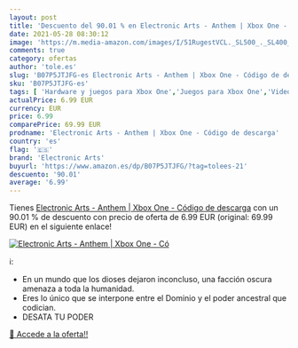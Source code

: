 ```yaml
---
layout: post
title: 'Descuento del 90.01 % en Electronic Arts - Anthem | Xbox One - Có'
date: 2021-05-28 08:30:12
image: 'https://m.media-amazon.com/images/I/51RugestVCL._SL500_._SL400_.jpg'
comments: true
category: ofertas
author: 'tole.es'
slug: 'B07P5JTJFG-es Electronic Arts - Anthem | Xbox One - Código de descarga'
sku: 'B07P5JTJFG-es'
tags: [ 'Hardware y juegos para Xbox One','Juegos para Xbox One','Videojuegos','electronic arts','xbox', ]
actualPrice: 6.99 EUR
currency: EUR
price: 6.99
comparePrice: 69.99 EUR
prodname: 'Electronic Arts - Anthem | Xbox One - Código de descarga'
country: 'es'
flag: '🇪🇸'
brand: 'Electronic Arts'
buyurl: 'https://www.amazon.es/dp/B07P5JTJFG/?tag=tolees-21'
descuento: '90.01'
average: '6.99'
---
```


Tienes [Electronic Arts - Anthem | Xbox One - Código de descarga](https://www.amazon.es/dp/B07P5JTJFG/?tag=tolees-21) con un 90.01 % de descuento con precio de oferta de 6.99 EUR (original: 69.99 EUR) en el siguiente enlace!

[![Electronic Arts - Anthem | Xbox One - Có](https://m.media-amazon.com/images/I/51RugestVCL._SL500_._SL400_.jpg)](https://www.amazon.es/dp/B07P5JTJFG/?tag=tolees-21)

ℹ️:

- En un mundo que los dioses dejaron inconcluso, una facción oscura amenaza a toda la humanidad.
- Eres lo único que se interpone entre el Dominio y el poder ancestral que codician.
- DESATA TU PODER

[🛒 Accede a la oferta!!](https://www.amazon.es/dp/B07P5JTJFG/?tag=tolees-21)
